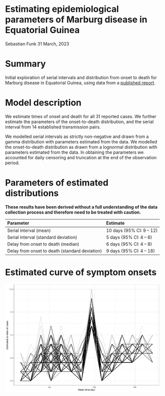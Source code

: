 Estimating epidemiological parameters of Marburg disease in Equatorial
Guinea
================
Sebastian Funk
31 March, 2023

# Summary

Initial exploration of serial intervals and distribution from onset to
death for Marburg disease in Equatorial Guinea, using data from a
[published
report](https://www.guineasalud.org/archivos/Ordenes/Comunicado3.pdf).

# Model description

We estimate times of onset and death for all 31 reported cases. We
further estimate the parameters of the onset-to-death distribution, and
the serial interval from 14 established transmission pairs.

We modelled serial intervals as strictly non-negative and drawn from a
gamma distribution with parameters estimated from the data. We modelled
the onset-to-death distribution as drawn from a lognormal distribution
with parameters estimated from the data. In obtaining the parameters we
accounted for daily censoring and truncation at the end of the
observation period.

# Parameters of estimated distributions

**These results have been derived without a full understanding of the
data collection process and therefore need to be treated with caution.**

| Parameter                                      | Estimate                 |
|:-----------------------------------------------|:-------------------------|
| Serial interval (mean)                         | 10 days (95% CI: 9 – 12) |
| Serial interval (standard deviation)           | 5 days (95% CI: 4 – 6)   |
| Delay from onset to death (median)             | 6 days (95% CI: 4 – 8)   |
| Delay from onset to death (standard deviation) | 9 days (95% CI: 4 – 18)  |

# Estimated curve of symptom onsets

![](fit_model_files/figure-gfm/epicurve-1.png)<!-- -->
